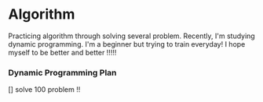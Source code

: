 # Algorithm
Practicing algorithm through solving several problem.
Recently, I'm studying dynamic programming. 
I'm a beginner but trying to train everyday!
I hope myself to be better and better !!!!!
  
### Dynamic Programming Plan
[] solve 100 problem !!
